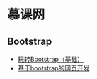 # 慕课网

## Bootstrap

- [玩转Bootstrap（基础）](#docs/imooc_bootstrap_basic)
- [基于bootstrap的网页开发](#docs/imooc_bootstrap_webdev)



